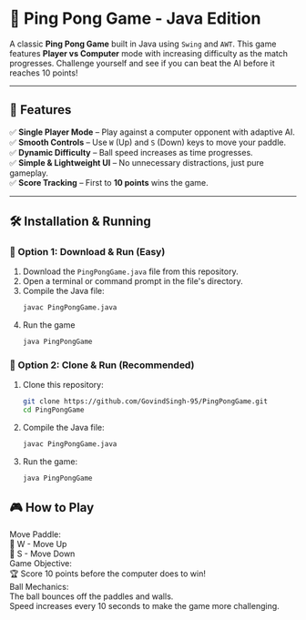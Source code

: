 # 🎾 Ping Pong Game - Java Edition

A classic **Ping Pong Game** built in Java using `Swing` and `AWT`. This game features **Player vs Computer** mode with increasing difficulty as the match progresses. Challenge yourself and see if you can beat the AI before it reaches 10 points!

---

## 🚀 Features
✅ **Single Player Mode** – Play against a computer opponent with adaptive AI.  
✅ **Smooth Controls** – Use `W` (Up) and `S` (Down) keys to move your paddle.  
✅ **Dynamic Difficulty** – Ball speed increases as time progresses.  
✅ **Simple & Lightweight UI** – No unnecessary distractions, just pure gameplay.  
✅ **Score Tracking** – First to **10 points** wins the game.  

---

## 🛠 Installation & Running
### 🔹 Option 1: Download & Run (Easy)
1. Download the `PingPongGame.java` file from this repository.
2. Open a terminal or command prompt in the file's directory.
3. Compile the Java file:
   ```sh
   javac PingPongGame.java
4. Run the game
    ```sh
   java PingPongGame

### 🔹 Option 2: Clone & Run (Recommended)
1. Clone this repository:
   ```sh
   git clone https://github.com/GovindSingh-95/PingPongGame.git
   cd PingPongGame
2. Compile the Java file:
   ```sh
   javac PingPongGame.java
3. Run the game:
   ```sh
   java PingPongGame

## 🎮 How to Play
Move Paddle:<br>
🔼 W - Move Up<br>
🔽 S - Move Down<br>
Game Objective:<br>
🏆 Score 10 points before the computer does to win!<br>
Ball Mechanics:<br>
The ball bounces off the paddles and walls.<br>
Speed increases every 10 seconds to make the game more challenging.

